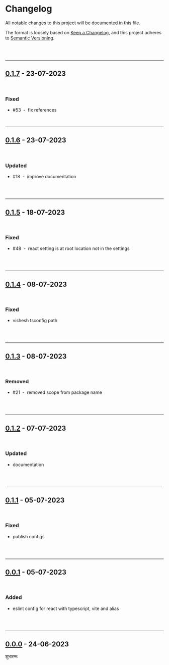 # Changelog

All notable changes to this project will be documented in this file.

The format is loosely based on [Keep a Changelog][changelog],
and this project adheres to [Semantic Versioning][semver].

<br><br>

---

## [0.1.7] - 23-07-2023

<br>

### Fixed

- #53 &nbsp;-&nbsp; fix references

<br />

---

## [0.1.6] - 23-07-2023

<br>

### Updated

- #18 &nbsp;-&nbsp; improve documentation

<br><br>

---

## [0.1.5] - 18-07-2023

<br>

### Fixed

- #48 &nbsp;-&nbsp; react setting is at root location not in the settings

<br><br>

---

## [0.1.4] - 08-07-2023

<br>

### Fixed

- vishesh tsconfig path

<br><br>

---

## [0.1.3] - 08-07-2023

<br>

### Removed

- #21 &nbsp;-&nbsp; removed scope from package name

<br><br>

---

## [0.1.2] - 07-07-2023

<br>

### Updated

- documentation

<br><br>

---

## [0.1.1] - 05-07-2023

<br>

### Fixed

- publish configs

<br><br>

---

## [0.0.1] - 05-07-2023

<br>

### Added

- eslint config for react with typescript, vite and alias

<br><br>

---

## [0.0.0] - 24-06-2023

शुभारम्भः

[0.1.7]: https://github.com/mrjadeja/vishesh/commit/780a6ee8...51b34689
[0.1.6]: https://github.com/mrjadeja/vishesh/compare/affb3bba...780a6ee8
[0.1.5]: https://github.com/mrjadeja/vishesh/compare/6a3e30b2...affb3bba
[0.1.4]: https://github.com/mrjadeja/vishesh/compare/b7f440a2...6a3e30b2
[0.1.3]: https://github.com/mrjadeja/vishesh/compare/8881f381...b7f440a2
[0.1.2]: https://github.com/mrjadeja/vishesh/compare/6f06e0d...8881f381
[0.1.1]: https://github.com/mrjadeja/vishesh/compare/60e5816f...46f5eba6 "Update docs and prepare github action workflow"
[0.0.1]: https://github.com/mrjadeja/vishesh/compare/0be58e6a...60e5816f "Initial Setup"
[0.0.0]: https://github.com/mrjadeja/vishesh/commit/0be58e6a1c46e655452249712c55dbc8f496091f "Initial commit"
[changelog]: https://keepachangelog.com/en/1.0.0/ "Keep a changelog guide"
[semver]: https://semver.org/spec/v2.0.0.html "Semantic versioning"
